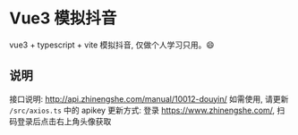 # Vue3 模拟抖音

vue3 + typescript + vite 模拟抖音, 仅做个人学习只用。:smile:

## 说明

接口说明: <http://api.zhinengshe.com/manual/10012-douyin/>
如需使用, 请更新 `/src/axios.ts` 中的 apikey
更新方式: 登录 <https://www.zhinengshe.com/>, 扫码登录后点击右上角头像获取
